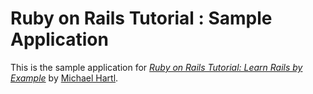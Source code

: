 # Ruby on Rails Tutorial : Sample Application

This is the sample application for [*Ruby on Rails Tutorial: Learn Rails by Example*](http://railstutorial.org/) by [Michael Hartl](http://michaelhartl.com/).
